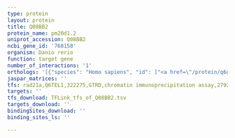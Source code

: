 ```yaml
---
type: protein
layout: protein
title: Q08BB2
protein_name: pm20d1.2
uniprot_accession: Q08BB2
ncbi_gene_id: '768158'
organism: Danio rerio
function: target gene
number_of_interactions: '1'
orthologs: '[{"species": "Homo sapiens", "id": ["<a href=\"/protein/q6gts8\">Q6GTS8</a>"]}, {"species": "Mus musculus", "id": ["<a href=\"/protein/q8c165\">Q8C165</a>"]}, {"species": "Rattus norvegicus", "id": ["F1M0Q9"]}, {"species": "Saccharomyces cerevisiae", "id": ["<a href=\"/protein/p27614\">P27614</a>"]}]'
jaspar_matrices: ''
tfs: rad21a,Q6TEL1,322275,GTRD,chromatin immunoprecipitation assay,27924024%5Buid%5D,No
targets: ''
tfs_download: TFLink_tfs_of_Q08BB2.tsv
targets_download: ''
bindingSites_download: ''
binding_sites_ls: ''

---
```

